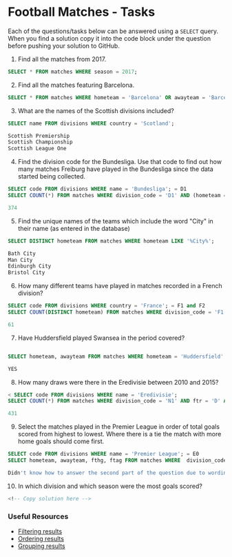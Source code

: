# Football Matches - Tasks

Each of the questions/tasks below can be answered using a `SELECT` query. When you find a solution copy it into the code block under the question before pushing your solution to GitHub.

1) Find all the matches from 2017.

```sql
SELECT * FROM matches WHERE season = 2017;


```

2) Find all the matches featuring Barcelona.

```sql
SELECT * FROM matches WHERE hometeam = 'Barcelona' OR awayteam = 'Barcelona'


```

3) What are the names of the Scottish divisions included?

```sql
SELECT name FROM divisions WHERE country = 'Scotland';

Scottish Premiership
Scottish Championship
Scottish League One

```

4) Find the division code for the Bundesliga. Use that code to find out how many matches Freiburg have played in the Bundesliga since the data started being collected.

```sql
SELECT code FROM divisions WHERE name = 'Bundesliga'; = D1
SELECT COUNT(*) FROM matches WHERE division_code = 'D1' AND (hometeam = 'Freiburg' OR awayteam = 'Freiburg');

374

```

5) Find the unique names of the teams which include the word "City" in their name (as entered in the database)

```sql
SELECT DISTINCT hometeam FROM matches WHERE hometeam LIKE '%City%';

Bath City
Man City
Edinburgh City
Bristol City

```

6) How many different teams have played in matches recorded in a French division?

```sql
SELECT code FROM divisions WHERE country = 'France'; = F1 and F2
SELECT COUNT(DISTINCT hometeam) FROM matches WHERE division_code = 'F1' OR division_code = 'F2';

61

```

7) Have Huddersfield played Swansea in the period covered?

```sql

SELECT hometeam, awayteam FROM matches WHERE hometeam = 'Huddersfield' AND awayteam = 'Swansea' OR hometeam = 'Swansea' AND awayteam = 'Huddersfield';

YES

```

8) How many draws were there in the Eredivisie between 2010 and 2015?

```sql
< SELECT code FROM divisions WHERE name = 'Eredivisie';
SELECT COUNT(*) FROM matches WHERE division_code = 'N1' AND ftr = 'D' AND season BETWEEN '2010' AND '2015';

431

```

9) Select the matches played in the Premier League in order of total goals scored from highest to lowest. Where there is a tie the match with more home goals should come first.

```sql
SELECT code FROM divisions WHERE name = 'Premier League'; = E0
SELECT hometeam, awayteam, fthg, ftag FROM matches WHERE  division_code = 'E0' ORDER BY fthg + ftag DESC;

Didn't know how to answer the second part of the question due to wording.

```

10) In which division and which season were the most goals scored?

```sql
<!-- Copy solution here -->


```

### Useful Resources

- [Filtering results](https://www.w3schools.com/sql/sql_where.asp)
- [Ordering results](https://www.w3schools.com/sql/sql_orderby.asp)
- [Grouping results](https://www.w3schools.com/sql/sql_groupby.asp)